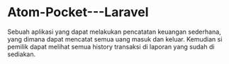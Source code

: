 # Atom-Pocket---Laravel
Sebuah aplikasi yang dapat melakukan pencatatan keuangan sederhana, yang dimana dapat mencatat semua uang masuk dan keluar. Kemudian si pemilik dapat melihat semua history transaksi di laporan yang sudah di sediakan.
